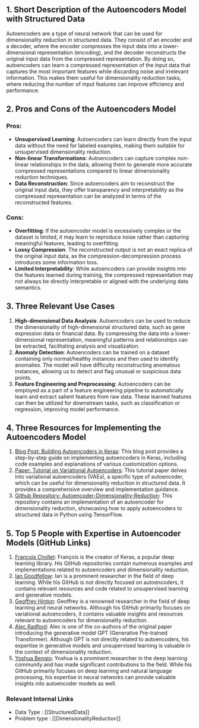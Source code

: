 ## 1. Short Description of the Autoencoders Model with Structured Data
Autoencoders are a type of neural network that can be used for dimensionality reduction in structured data. They consist of an encoder and a decoder, where the encoder compresses the input data into a lower-dimensional representation (encoding), and the decoder reconstructs the original input data from the compressed representation. By doing so, autoencoders can learn a compressed representation of the input data that captures the most important features while discarding noise and irrelevant information. This makes them useful for dimensionality reduction tasks, where reducing the number of input features can improve efficiency and performance.

## 2. Pros and Cons of the Autoencoders Model
### Pros:
- **Unsupervised Learning**: Autoencoders can learn directly from the input data without the need for labeled examples, making them suitable for unsupervised dimensionality reduction.
- **Non-linear Transformations**: Autoencoders can capture complex non-linear relationships in the data, allowing them to generate more accurate compressed representations compared to linear dimensionality reduction techniques.
- **Data Reconstruction**: Since autoencoders aim to reconstruct the original input data, they offer transparency and interpretability as the compressed representation can be analyzed in terms of the reconstructed features.

### Cons:
- **Overfitting**: If the autoencoder model is excessively complex or the dataset is limited, it may learn to reproduce noise rather than capturing meaningful features, leading to overfitting.
- **Lossy Compression**: The reconstructed output is not an exact replica of the original input data, as the compression-decompression process introduces some information loss.
- **Limited Interpretability**: While autoencoders can provide insights into the features learned during training, the compressed representation may not always be directly interpretable or aligned with the underlying data semantics.

## 3. Three Relevant Use Cases
1. **High-dimensional Data Analysis**: Autoencoders can be used to reduce the dimensionality of high-dimensional structured data, such as gene expression data or financial data. By compressing the data into a lower-dimensional representation, meaningful patterns and relationships can be extracted, facilitating analysis and visualization.
2. **Anomaly Detection**: Autoencoders can be trained on a dataset containing only normal/healthy instances and then used to identify anomalies. The model will have difficulty reconstructing anomalous instances, allowing us to detect and flag unusual or suspicious data points.
3. **Feature Engineering and Preprocessing**: Autoencoders can be employed as a part of a feature engineering pipeline to automatically learn and extract salient features from raw data. These learned features can then be utilized for downstream tasks, such as classification or regression, improving model performance.

## 4. Three Resources for Implementing the Autoencoders Model
1. [Blog Post: Building Autoencoders in Keras](https://blog.keras.io/building-autoencoders-in-keras.html): This blog post provides a step-by-step guide on implementing autoencoders in Keras, including code examples and explanations of various customization options.
2. [Paper: Tutorial on Variational Autoencoders](https://arxiv.org/abs/1606.05908): This tutorial paper delves into variational autoencoders (VAEs), a specific type of autoencoder, which can be useful for dimensionality reduction in structured data. It provides a comprehensive overview and implementation guidance.
3. [Github Repository: Autoencoder-Dimensionality-Reduction](https://github.com/jklewiada/Autoencoder-Dimensionality-Reduction): This repository contains an implementation of an autoencoder for dimensionality reduction, showcasing how to apply autoencoders to structured data in Python using TensorFlow.

## 5. Top 5 People with Expertise in Autoencoder Models (GitHub Links)
1. [François Chollet](https://github.com/fchollet): François is the creator of Keras, a popular deep learning library. His GitHub repositories contain numerous examples and implementations related to autoencoders and dimensionality reduction.
2. [Ian Goodfellow](https://github.com/goodfeli): Ian is a prominent researcher in the field of deep learning. While his GitHub is not directly focused on autoencoders, it contains relevant resources and code related to unsupervised learning and generative models.
3. [Geoffrey Hinton](https://github.com/geoffhinton): Geoffrey is a renowned researcher in the field of deep learning and neural networks. Although his GitHub primarily focuses on variational autoencoders, it contains valuable insights and resources relevant to autoencoders for dimensionality reduction.
4. [Alec Radford](https://github.com/AlecRadford): Alec is one of the co-authors of the original paper introducing the generative model GPT (Generative Pre-trained Transformer). Although GPT is not directly related to autoencoders, his expertise in generative models and unsupervised learning is valuable in the context of dimensionality reduction.
5. [Yoshua Bengio](https://github.com/yoshuabengio): Yoshua is a prominent researcher in the deep learning community and has made significant contributions to the field. While his GitHub primarily focuses on deep learning and natural language processing, his expertise in neural networks can provide valuable insights into autoencoder models as well.


 ### Relevant Internal Links
- Data Type : [[StructuredData]]
- Problem type : [[DimensionalityReduction]]

